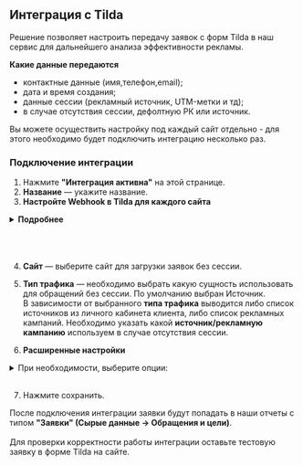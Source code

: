 ## Интеграция с Tilda <br />

Решение позволяет настроить передачу заявок с форм Tilda в наш сервис для дальнейшего анализа эффективности рекламы. <br />

 **Какие данные передаются**  <br />
  
- контактные данные (имя,телефон,email);
- дата и время создания;
- данные сессии (рекламный источник, UTM-метки и тд);
- в случае отсутствия сессии, дефолтную РК или источник.  <br />

Вы можете осуществить настройку под каждый сайт отдельно - для этого необходимо будет подключить интеграцию несколько раз. <br />


### Подключение интеграции  <br />

1. Нажмите **"Интеграция активна"** на этой странице. <br />
2. **Название** — укажите название.  <br />
3. **Настройте Webhook в Tilda для каждого сайта**<br />

<details>
 <summary style="font-weight:bold;"> Подробнее </summary> <br />
   
   - Копируем сгенерированный URL из интерфейса настройки UIS, переходим в личный кабинет Tilda и добавляем вебхук на данный URL.
   - Выбираем нужный сайт, переходим в Настройки сайта-> Формы ->Webhooks
     -  Проставляем настройку "Посылать Cookies"
     -  Сохраняем настройки и применяем их ко всем формам. 
     -  После этого необходимо переопубликовать все страницы сайта. <br /> <br />

![image](tilda.gif) 

<br />
<br />
<br />

<Alert backgroundColor="#c3e8d7">
    
  **Важно**: <br />
  - Если вы добавили новую форму на сайт, уже после создания Webhook, необходимо зайти в настройки Webhook и применить его ко всем формам, после чего опять опубликовать.
  - Обратите внимание, в наш сервис передаются заявки с параметрами: <br />
     - name 
     - phone 
     - email <br />
     
  В настройках формы Tilda  поле имя переменной (variable name) уже заполнено с указанием верных параметров.
  Убедитесь, что  имя переменной (variable name) для каждой формы содержат параметры по умолчанию.
  
  ![image](tilda_field.jpg)

<br />
</Alert>   
<br />

</details> 
<br />
<br />
<br />

4. **Сайт** — выберите сайт для загрузки заявок без сессии. <br />
 
5. **Тип трафика** — необходимо выбрать какую сущность использовать для обращений без сессии. По умолчанию выбран Источник. <br />
В зависимости от выбранного **типа трафика** выводится либо список источников из личного кабинета клиента, либо список рекламных кампаний. Необходимо указать какой **источник/рекламную кампанию** используем в случае отсутствия сессии. <br /> 

6. **Расширенные настройки** <br />

<details>
  <summary> При необходимости, выберите опции: </summary> <br />

- **Устанавливать теги** — при выборе будет показана дополнительная настройка с выбором тега(ов). Выбранный тег(и) будут проставляться на все обращения из Tilda.
- **Игнорировать сессию** — при выборе все обращения будут загружаться принудительно в выбранную клиентом дефолтную РК или источник (в зависимости от выбранных ниже значений)
- **Создавать сессию** - при выборе настройки будем создавать сессию по UTM меткам, если не определилась реальная сессия uis.
Настройка включена по умолчанию.

</details> 
<br />

7. Нажмите сохранить. <br />

После подключения интеграции заявки будут попадать в наши отчеты с типом **"Заявки" (Сырые данные -> Обращения и цели)**. <br />  
Для проверки корректности работы интеграции оставьте тестовую заявку в форме Tilda на сайте. <br />




